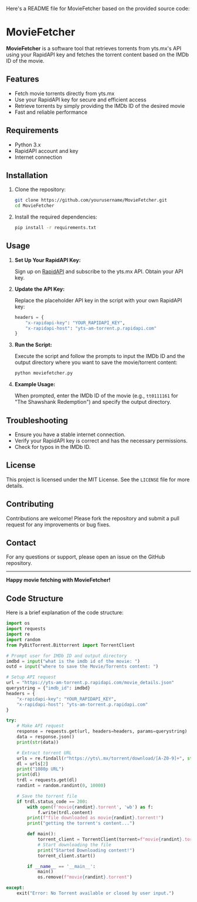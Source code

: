 Here's a README file for MovieFetcher based on the provided source code:

# MovieFetcher

**MovieFetcher** is a software tool that retrieves torrents from yts.mx's API using your RapidAPI key and fetches the torrent content based on the IMDb ID of the movie.

## Features
- Fetch movie torrents directly from yts.mx
- Use your RapidAPI key for secure and efficient access
- Retrieve torrents by simply providing the IMDb ID of the desired movie
- Fast and reliable performance

## Requirements
- Python 3.x
- RapidAPI account and key
- Internet connection

## Installation
1. Clone the repository:
   ```bash
   git clone https://github.com/yourusername/MovieFetcher.git
   cd MovieFetcher
   ```

2. Install the required dependencies:
   ```bash
   pip install -r requirements.txt
   ```

## Usage
1. **Set Up Your RapidAPI Key:**

   Sign up on [RapidAPI](https://rapidapi.com/) and subscribe to the yts.mx API. Obtain your API key.

2. **Update the API Key:**

   Replace the placeholder API key in the script with your own RapidAPI key:
   ```python
   headers = {
       "x-rapidapi-key": "YOUR_RAPIDAPI_KEY",
       "x-rapidapi-host": "yts-am-torrent.p.rapidapi.com"
   }
   ```

3. **Run the Script:**

   Execute the script and follow the prompts to input the IMDb ID and the output directory where you want to save the movie/torrent content:
   ```bash
   python moviefetcher.py
   ```

4. **Example Usage:**

   When prompted, enter the IMDb ID of the movie (e.g., `tt0111161` for "The Shawshank Redemption") and specify the output directory.

## Troubleshooting
- Ensure you have a stable internet connection.
- Verify your RapidAPI key is correct and has the necessary permissions.
- Check for typos in the IMDb ID.

## License
This project is licensed under the MIT License. See the `LICENSE` file for more details.

## Contributing
Contributions are welcome! Please fork the repository and submit a pull request for any improvements or bug fixes.

## Contact
For any questions or support, please open an issue on the GitHub repository.

---

**Happy movie fetching with MovieFetcher!**

## Code Structure
Here is a brief explanation of the code structure:

```python
import os
import requests
import re
import random
from PyBitTorrent.Bittorrent import TorrentClient

# Prompt user for IMDb ID and output directory
imdbd = input("what is the imdb id of the movie: ")
outd = input("where to save the Movie/Torrents content: ")

# Setup API request
url = "https://yts-am-torrent.p.rapidapi.com/movie_details.json"
querystring = {"imdb_id": imdbd}
headers = {
    "x-rapidapi-key": "YOUR_RAPIDAPI_KEY",
    "x-rapidapi-host": "yts-am-torrent.p.rapidapi.com"
}

try:
    # Make API request
    response = requests.get(url, headers=headers, params=querystring)
    data = response.json()
    print(str(data))

    # Extract torrent URL
    urls = re.findall(r"https://yts\.mx/torrent/download/[A-Z0-9]+", str(data))
    dl = urls[2]
    print("1080p URL")
    print(dl)
    trdl = requests.get(dl)
    randint = random.randint(0, 10000)

    # Save the torrent file
    if trdl.status_code == 200:
        with open(f'movie{randint}.torrent', 'wb') as f:
            f.write(trdl.content)
        print(f"file downloaded as movie{randint}.torrent!")
        print("getting the torrent's content...")

        def main():
            torrent_client = TorrentClient(torrent=f"movie{randint}.torrent", max_peers=200, use_progress_bar=False, output_dir=outd)
            # Start downloading the file
            print("Started Downloading content!")
            torrent_client.start()

        if __name__ == '__main__':
            main()
            os.remove(f"movie{randint}.torrent")

except:
    exit("Error: No Torrent available or closed by user input.")
```

